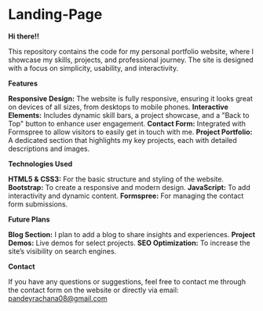 # Landing-Page
**Hi there!!**

This repository contains the code for my personal portfolio website, where I showcase my skills, projects, and professional journey. The site is designed with a focus on simplicity, usability, and interactivity.

**Features**

**Responsive Design:** The website is fully responsive, ensuring it looks great on devices of all sizes, from desktops to mobile phones.
**Interactive Elements:** Includes dynamic skill bars, a project showcase, and a "Back to Top" button to enhance user engagement.
**Contact Form:** Integrated with Formspree to allow visitors to easily get in touch with me.
**Project Portfolio:** A dedicated section that highlights my key projects, each with detailed descriptions and images.

**Technologies Used**

**HTML5 & CSS3:** For the basic structure and styling of the website.
**Bootstrap:** To create a responsive and modern design.
**JavaScript:** To add interactivity and dynamic content.
**Formspree:** For managing the contact form submissions.

**Future Plans**

**Blog Section:** I plan to add a blog to share insights and experiences.
**Project Demos:** Live demos for select projects.
**SEO Optimization:** To increase the site’s visibility on search engines.

**Contact**

If you have any questions or suggestions, feel free to contact me through the contact form on the website or directly via email: pandeyrachana08@gmail.com

